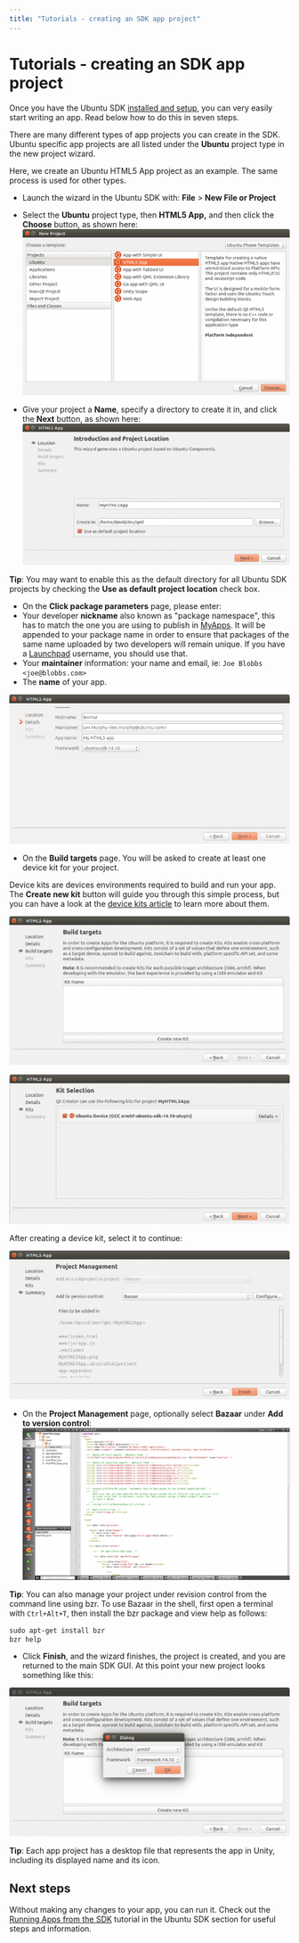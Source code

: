 ```yaml
---
title: "Tutorials - creating an SDK app project"
---
```


# Tutorials - creating an SDK app project

Once you have the Ubuntu SDK [installed and setup](installing-the-sdk.html), you can very easily start
writing an app. Read below how to do this in seven steps.

There are many different types of app projects you can create in the SDK.
Ubuntu specific app projects are all listed under the **Ubuntu** project type
in the new project wizard.

Here, we create an Ubuntu HTML5 App project as an example. The same process is
used for other types.

  * Launch the wizard in the Ubuntu SDK with: **File** > **New File or Project**
  * Select the **Ubuntu** project type, then **HTML5 App,** and then click the **Choose** button, as shown here:  
![](../../../media/sdk-tutorial_new-project-1-700x435.png)

  * Give your project a **Name**, specify a directory to create it in, and click the **Next** button, as shown here:  
![](../../../media/sdk-tutorial_new-project-2-700x371.png)

**Tip**: You may want to enable this as the default directory for all Ubuntu SDK projects by checking the **Use as default project location** check box.

  * On the **Click package parameters** page, please enter:
  * Your developer **nickname** also known as "package namespace", this has to match the one you are using to publish in [MyApps](https://myapps.developer.ubuntu.com/dev/click-apps/). It will be appended to your package name in order to ensure that packages of the same name uploaded by two developers will remain unique. If you have a [Launchpad](https://launchpad.net/) username, you should use that.
  * Your **maintainer** information: your name and email, ie: `Joe Blobbs <joe@blobbs.com>`
  * The **name** of your app.

![](../../../media/sdk-tutorial_new-project-3.png)

  * On the **Build targets** page. You will be asked to create at least one device kit for your project.

Device kits are devices environments required to build and run your app. The
**Create new kit** button will guide you through this simple process, but you
can have a look at the [device kits article](tutorials-click-targets-and-device-kits.html) to learn
more about them.

![](../../../media/sdk-tutorial_new-project-4.png)

![](../../../media/sdk-tutorial_new-project-5.png)

After creating a device kit, select it to continue:

![](../../../media/sdk-tutorial_new-project-6.png)

  * On the **Project Management** page, optionally select **Bazaar** under **Add to version control**:  
![](../../../media/sdk-tutorial_new-project-7.png)

**Tip**: You can also manage your project under revision control from the command line using bzr. To use Bazaar in the shell, first open a terminal with `Ctrl+Alt+T`, then install the bzr package and view help as follows:

```
sudo apt-get install bzr
bzr help
```

  * Click **Finish**, and the wizard finishes, the project is created, and you are returned to the main SDK GUI. At this point your new project looks something like this:

![](../../../media/sdk-tutorial_new-project-8.png)

**Tip**: Each app project has a desktop file that represents the app in Unity, including its displayed name and its icon.

## Next steps

Without making any changes to your app, you can run it. Check out the [Running Apps from the SDK](tutorials-running-apps-from-the-sdk.html) tutorial in the Ubuntu SDK section for useful steps and
information.
